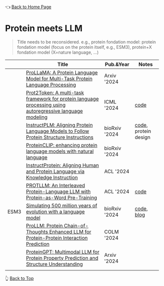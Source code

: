 👈 [Back to Home Page](../README.md/)

# Protein meets LLM

> Title needs to be reconsidered.
> e.g., protein fondation model: protein fondation model (focus on the protein itself, e.g., ESM3), protein+X fondation model (X=nature language, ...)

|   |Title|Pub.&Year|Notes|
|---|-----|---------|-----|
||[ProLLaMA: A Protein Language Model for Multi-Task Protein Language Processing](https://arxiv.org/abs/2402.16445)|Arxiv '2024|
||[Prot2Token: A multi-task framework for protein language processing using autoregressive language modeling](https://www.biorxiv.org/content/10.1101/2024.05.31.596915v1.full.pdf)|ICML '2024|[code](https://github.com/mahdip72/prot2token)|
||[InstructPLM: Aligning Protein Language Models to Follow Protein Structure Instructions](https://www.biorxiv.org/content/10.1101/2024.04.17.589642v1)|bioRxiv '2024|[code](https://github.com/Eikor/InstructPLM), protein design|
||[ProteinCLIP: enhancing protein language models with natural language](https://www.biorxiv.org/content/10.1101/2024.05.14.594226v1.full.pdf)|bioRxiv '2024|
||[InstructProtein: Aligning Human and Protein Language via Knowledge Instruction](https://aclanthology.org/2024.acl-long.62/)|ACL '2024|
||[PROTLLM: An Interleaved Protein-Language LLM with Protein-as-Word Pre-Training](https://aclanthology.org/2024.acl-long.484.pdf)|ACL '2024|[code](https://github.com/ProtLLM/ProtLLM)|
|ESM3|[Simulating 500 million years of evolution with a language model](https://www.biorxiv.org/content/10.1101/2024.07.01.600583v1)|bioRxiv '2024|[code](https://github.com/evolutionaryscale/esm), [blog](https://www.evolutionaryscale.ai/blog/esm3-release)|
||[ProLLM: Protein Chain-of-Thoughts Enhanced LLM for Protein-Protein Interaction Prediction](https://arxiv.org/abs/2405.06649)|COLM '2024|
||[ProteinGPT: Multimodal LLM for Protein Property Prediction and Structure Understanding](https://arxiv.org/abs/2408.11363)|Arxiv '2024|
||||

👆 [Back to Top](#protein-meets-llm)
